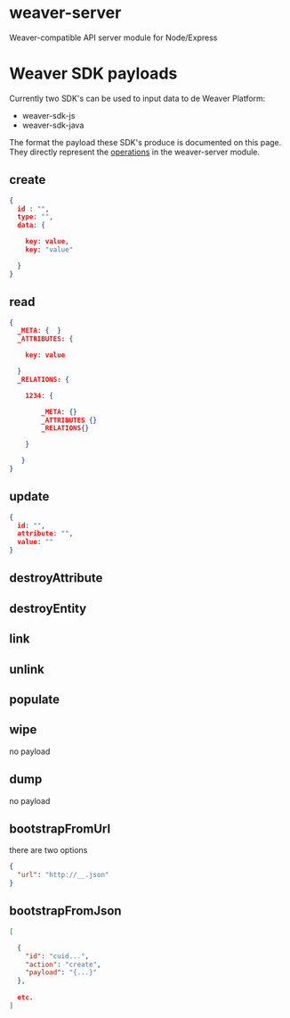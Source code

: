 # weaver-server
Weaver-compatible API server module for Node/Express


# Weaver SDK payloads

Currently two SDK's can be used to input data to de Weaver Platform:

  * weaver-sdk-js
  * weaver-sdk-java
  
The format the payload these SDK's produce is documented on this page. They directly represent the [operations](https://github.com/weaverplatform/weaver-server/blob/master/src/operations.coffee) in the weaver-server module.

## create

```json
{
  id : "",
  type: "",
  data: {

    key: value,
    key: "value"

  }
}
```

## read

```json
{
  _META: {  }
  _ATTRIBUTES: {

    key: value

  }
  _RELATIONS: {

    1234: {

        _META: {}
        _ATTRIBUTES {}
        _RELATIONS{}

    }

   }
}
```

## update

```json
{
  id: "",
  attribute: "",
  value: ""
}
```

## destroyAttribute 

## destroyEntity

## link

## unlink

## populate

## wipe

no payload

## dump

no payload

## bootstrapFromUrl

there are two options
```json
{
  "url": "http://__.json" 
}
```

## bootstrapFromJson

```json
[

  {
    "id": "cuid...",
    "action": "create",
    "payload": "{...}"
  },
  
  etc.
] 

```
